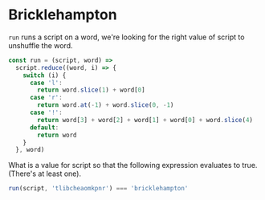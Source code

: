 # Bricklehampton

`run` runs a script on a word, we're looking for the right value of script to
unshuffle the word.

```javascript
const run = (script, word) =>
  script.reduce((word, i) => {
    switch (i) {
      case 'l':
        return word.slice(1) + word[0]
      case 'r':
        return word.at(-1) + word.slice(0, -1)
      case '!':
        return word[3] + word[2] + word[1] + word[0] + word.slice(4)
      default:
        return word
    }
  }, word)
```

What is a value for script so that the following expression evaluates to true. (There's at least one).

```javascript
run(script, 'tlibcheaomkpnr') === 'bricklehampton'
```
